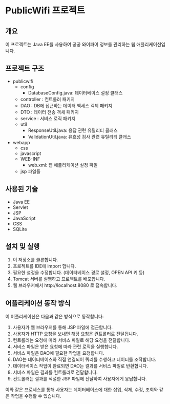# PublicWifi 프로젝트

## 개요
이 프로젝트는 Java EE를 사용하여 공공 와이파이 정보를 관리하는 웹 애플리케이션입니다.

## 프로젝트 구조
- publicwifi
  - config
    - DatabaseConfig.java: 데이터베이스 설정 클래스
  - controller : 컨트롤러 패키지
  - DAO : DB에 접근하는 데이터 액세스 객체 패키지
  - DTO : 데이터 전송 객체 패키지
  - service : 서비스 로직 패키지
  - util
    - ResponseUtil.java: 응답 관련 유틸리티 클래스
    - ValidationUtil.java: 유효성 검사 관련 유틸리티 클래스
- webapp
  - css
  - javascript
  - WEB-INF
    - web.xml: 웹 애플리케이션 설정 파일
  - jsp 파일들
## 사용된 기술
- Java EE
- Servlet
- JSP
- JavaScript
- CSS
- SQLite
## 설치 및 실행
1. 이 저장소를 클론합니다.
2. 프로젝트를 IDE에 import 합니다.
3. 필요한 설정을 수정합니다. (데이터베이스 경로 설정, OPEN API 키 등)
4. Tomcat 서버를 실행하고 프로젝트를 배포합니다.
5. 웹 브라우저에서 http://localhost:8080 로 접속합니다.

## 어플리케이션 동작 방식

이 어플리케이션은 다음과 같은 방식으로 동작합니다:

1. 사용자가 웹 브라우저를 통해 JSP 파일에 접근합니다.
2. 사용자가 HTTP 요청을 보내면 해당 요청은 컨트롤러로 전달됩니다.
3. 컨트롤러는 요청에 따라 서비스 파일로 해당 요청을 전달합니다.
4. 서비스 파일은 받은 요청에 따라 관련 로직을 실행합니다.
5. 서비스 파일은 DAO에 필요한 작업을 요청합니다.
6. DAO는 데이터베이스와 직접 연결되어 쿼리를 수행하고 데이터를 조작합니다.
7. 데이터베이스 작업이 완료되면 DAO는 결과를 서비스 파일로 반환합니다.
8. 서비스 파일은 결과를 컨트롤러로 전달합니다.
9. 컨트롤러는 결과를 적절한 JSP 파일에 전달하여 사용자에게 응답합니다.

이와 같은 프로세스를 통해 사용자는 데이터베이스에 대한 삽입, 삭제, 수정, 조회와 같은 작업을 수행할 수 있습니다.
